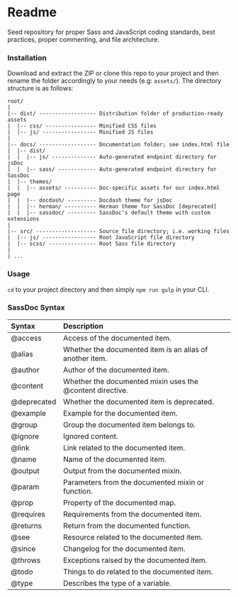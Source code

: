 # Readme
Seed repository for proper Sass and JavaScript coding standards, best practices, proper commenting, and file architecture.

### Installation
Download and extract the ZIP or clone this repo to your project and then rename the folder accordingly to your needs (e.g: `assets/`). The directory structure is as follows:

```
root/
|
|-- dist/ ------------------ Distribution folder of production-ready assets
|  |-- css/ ---------------- Minified CSS files
|  |-- js/ ----------------- Minified JS files
|
|-- docs/ ------------------ Documentation folder; see index.html file
|  |-- dist/
|  |  |-- js/ -------------- Auto-generated endpoint directory for jsDoc
|  |  |-- sass/ ------------ Auto-generated endpoint directory for SassDoc
|  |-- themes/
|  |  |-- assets/ ---------- Doc-specific assets for our index.html page
|  |  |-- docdash/ --------- Docdash theme for jsDoc
|  |  |-- herman/ ---------- Herman theme for SassDoc [deprecated]
|  |  |-- sassdoc/ --------- SassDoc's default theme with custom extensions
|
|-- src/ ------------------- Source file directory; i.e. working files
|  |-- js/ ----------------- Root JavaScript file directory
|  |-- scss/ --------------- Root Sass file directory
|
| ...
```

### Usage
`cd` to your project directory and then simply `npm run gulp` in your CLI.

### SassDoc Syntax
Syntax | Description
:--- | :---
@access | Access of the documented item.
@alias | Whether the documented item is an alias of another item.
@author | Author of the documented item.
@content | Whether the documented mixin uses the @content directive.
@deprecated | Whether the documented item is deprecated.
@example | Example for the documented item.
@group | Group the documented item belongs to.
@ignore | Ignored content.
@link | Link related to the documented item.
@name | Name of the documented item.
@output | Output from the documented mixin.
@param | Parameters from the documented mixin or function.
@prop | Property of the documented map.
@requires | Requirements from the documented item.
@returns | Return from the documented function.
@see | Resource related to the documented item.
@since | Changelog for the documented item.
@throws | Exceptions raised by the documented item.
@todo | Things to do related to the documented item.
@type | Describes the type of a variable.
